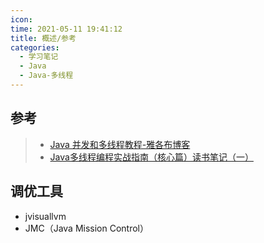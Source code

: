 ```yaml
---
icon: 
time: 2021-05-11 19:41:12
title: 概述/参考
categories: 
  - 学习笔记
  - Java
  - Java-多线程
---
```




## 参考

> - [Java 并发和多线程教程-雅各布博客](http://tutorials.jenkov.com/java-concurrency/index.html)
> - [Java多线程编程实战指南（核心篇）读书笔记（一）](https://blog.csdn.net/qq_25827845/article/details/76422930)



## 调优工具

- jvisuallvm
- JMC（Java Mission Control）